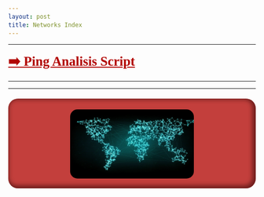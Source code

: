 ```yaml
---
layout: post
title: Networks Index 
---
```


*****
<a href="/projects/redes/pingAnalysis" style="
    font-size: 27px;
    font-weight: 600;
    font-family: serif;
	color: #b20400;
"> ➡️ Ping Analisis Script </a>

*****

*****
<div style="
    background-color: darkred;
    border-radius: 20px;
    background-color: #b20400c2;
    box-shadow: inset -3px -2px 8px 4px #25040487;
    padding-bottom: 20px;
    padding-top: 2px;
    width: fit-content;
    margin-right: auto;
    margin-left: auto;
    margin-top: 20px;
">
<img src="/images/redesmap.jpg" alt="redes" title="redes" width="50%" style="
    display: block;
    margin-left: auto;
    margin-right: auto;
    margin-top: inherit;
    border-radius: 15px;
">
</div>
